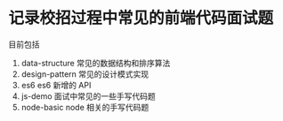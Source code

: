 # 记录校招过程中常见的前端代码面试题

目前包括

1. data-structure 常见的数据结构和排序算法
2. design-pattern 常见的设计模式实现
3. es6 es6 新增的 API
4. js-demo 面试中常见的一些手写代码题
5. node-basic node 相关的手写代码题
